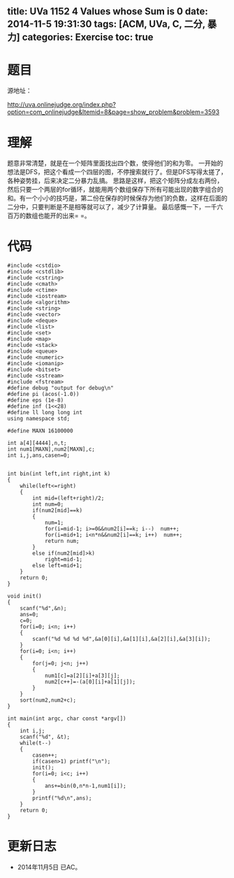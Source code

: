 title: UVa 1152 4 Values whose Sum is 0
date: 2014-11-5 19:31:30
tags: [ACM, UVa, C, 二分, 暴力]
categories: Exercise
toc: true
---
# 题目	
源地址：

http://uva.onlinejudge.org/index.php?option=com_onlinejudge&Itemid=8&page=show_problem&problem=3593

# 理解
题意非常清楚，就是在一个矩阵里面找出四个数，使得他们的和为零。
一开始的想法是DFS，把这个看成一个四层的图，不停搜索就行了。但是DFS写得太搓了，各种姿势挂，后来决定二分暴力乱搞。
思路是这样，把这个矩阵分成左右两份，然后只要一个两层的for循环，就能用两个数组保存下所有可能出现的数字组合的和。有一个小小的技巧是，第二份在保存的时候保存为他们的负数，这样在后面的二分中，只要判断是不是相等就可以了，减少了计算量。
最后感慨一下，一千六百万的数组也能开的出来= =。

<!-- more -->

# 代码
```
#include <cstdio>
#include <cstdlib>
#include <cstring>
#include <cmath>
#include <ctime>
#include <iostream>
#include <algorithm>
#include <string>
#include <vector>
#include <deque>
#include <list>
#include <set>
#include <map>
#include <stack>
#include <queue>
#include <numeric>
#include <iomanip>
#include <bitset>
#include <sstream>
#include <fstream>
#define debug "output for debug\n"
#define pi (acos(-1.0))
#define eps (1e-8)
#define inf (1<<28)
#define ll long long int
using namespace std;

#define MAXN 16100000

int a[4][4444],n,t;
int num1[MAXN],num2[MAXN],c;
int i,j,ans,casen=0;


int bin(int left,int right,int k)
{
    while(left<=right)
    {
        int mid=(left+right)/2;
        int num=0;
        if(num2[mid]==k)
        {
            num=1;
            for(i=mid-1; i>=0&&num2[i]==k; i--)  num++;
            for(i=mid+1; i<n*n&&num2[i]==k; i++)  num++;
            return num;
        }
        else if(num2[mid]>k)
            right=mid-1;
        else left=mid+1;
    }
    return 0;
}

void init()
{
    scanf("%d",&n);
    ans=0;
    c=0;
    for(i=0; i<n; i++)
    {
        scanf("%d %d %d %d",&a[0][i],&a[1][i],&a[2][i],&a[3][i]);
    }
    for(i=0; i<n; i++)
    {
        for(j=0; j<n; j++)
        {
            num1[c]=a[2][i]+a[3][j];
            num2[c++]=-(a[0][i]+a[1][j]);
        }
    }
    sort(num2,num2+c);
}

int main(int argc, char const *argv[])
{
    int i,j;
    scanf("%d", &t);
    while(t--)
    {
        casen++;
        if(casen>1) printf("\n");
        init();
        for(i=0; i<c; i++)
        {
            ans+=bin(0,n*n-1,num1[i]);
        }
        printf("%d\n",ans);
    }
    return 0;
}
```

# 更新日志
- 2014年11月5日 已AC。